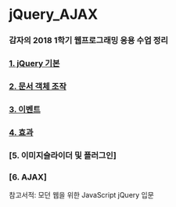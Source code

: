 # jQuery_AJAX

### 감자의 2018 1학기 웹프로그래밍 응용 수업 정리


### [**1. jQuery 기본**](https://github.com/gam0za/jQuery_AJAX/tree/master/jQuery_%EA%B8%B0%EB%B3%B8)

### [**2. 문서 객체 조작**](https://github.com/gam0za/jQuery_AJAX/tree/master/%EB%AC%B8%EC%84%9C%EA%B0%9D%EC%B2%B4%EC%A1%B0%EC%9E%91)

### [**3. 이벤트**](https://github.com/gam0za/jQuery_AJAX/tree/master/Event)

### [**4. 효과**](https://github.com/gam0za/jQuery_AJAX/tree/master/Animation)

### [**5. 이미지슬라이더 및 플러그인**]

### [**6. AJAX**]

 참고서적: 모던 웹을 위한 JavaScript jQuery 입문

